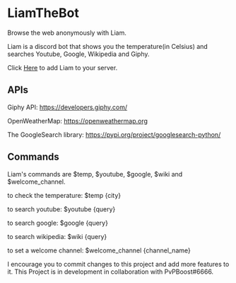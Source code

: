 # LiamTheBot
Browse the web anonymously with Liam.

Liam is a discord bot that shows you the temperature(in Celsius) and searches Youtube, Google, Wikipedia and Giphy.

Click [Here](https://discord.com/oauth2/authorize?client_id=835110826061856798&permissions=8&scope=bot) to add Liam to your server.

## APIs
Giphy API: https://developers.giphy.com/

OpenWeatherMap: https://openweathermap.org

The GoogleSearch library: https://pypi.org/project/googlesearch-python/

## Commands
Liam's commands are $temp, $youtube, $google, $wiki and $welcome_channel.

to check the temperature:
$temp {city}

to search youtube:
$youtube {query}

to search google:
$google {query}

to search wikipedia:
$wiki {query}

to set a welcome channel:
$welcome_channel {channel_name}


I encourage you to commit changes to this project and add more features to it.
This Project is in development in collaboration with PvPBoost#6666.
